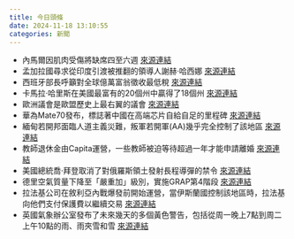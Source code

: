 ```yaml
---
title: 今日頭條
date: 2024-11-18 13:10:55
categories: 新聞            
---
```

- 內馬爾因肌肉受傷將缺席四至六週 [來源連結](https://www.theguardian.com/football/2024/nov/18/neymar-still-saudi-pro-league-invisible-man-after-latest-setback-al-hilal-brazil)
- 孟加拉國尋求從印度引渡被推翻的領導人謝赫·哈西娜 [來源連結](https://www.theguardian.com/world/2024/nov/18/bangladesh-seek-extradition-ousted-leader-sheikh-hasina-india)
- 西班牙部長呼籲對全球億萬富翁徵收最低稅 [來源連結](https://www.theguardian.com/news/2024/nov/18/be-brave-and-impose-minimum-tax-on-worlds-billionaires-urges-spanish-minister)
- 卡馬拉·哈里斯在美國最富有的20個州中贏得了18個州 [來源連結](https://www.theguardian.com/commentisfree/2024/nov/18/harris-biden-democratic-party)
- 歐洲議會是歐盟歷史上最右翼的議會 [來源連結](https://www.theguardian.com/commentisfree/2024/nov/18/european-union-right-wing-ursula-von-der-leyen-eu-commission-hard-right-parties)
- 華為Mate70發布，標誌著中國在高端芯片自給自足的里程碑 [來源連結](https://asiatimes.com/2024/11/huaweis-mate70-to-flex-high-end-chip-self-sufficiency/)
- 緬甸若開邦面臨人道主義災難，叛軍若開軍(AA)幾乎完全控制了該地區 [來源連結](https://asiatimes.com/2024/11/the-strangulation-of-myanmars-ravaged-rakhine-state/)
- 教師退休金由Capita運營，一些教師被迫等待超過一年才能申請離婚 [來源連結](https://www.theguardian.com/money/2024/nov/18/i-cant-get-divorced-because-of-my-pension-provider)
- 美國總統喬·拜登取消了對俄羅斯領土發射長程導彈的禁令 [來源連結](https://www.theguardian.com/world/2024/nov/18/ukraine-war-briefing-us-decision-on-long-range-missiles-will-spark-immediate-response-russian-lawmakers-say)
- 德里空氣質量下降至「嚴重加」級別，實施GRAP第4階段 [來源連結](https://www.thehindu.com/news/cities/Delhi/grap-iv-in-delhi-ncr-air-quality-index-delhi-pollution-restrictions-aqi/article68880772.ece)
- 拉法基公司在敘利亞內戰爆發前開始運營，當伊斯蘭國控制該地區時，拉法基向他們支付保護費以繼續交易 [來源連結](https://www.theguardian.com/news/audio/2024/nov/18/the-cement-company-that-paid-millions-to-isis-was-lafarge-complicit-in-crimes-against-humanity-podcast)
- 英國氣象辦公室發布了未來幾天的多個黃色警告，包括從周一晚上7點到周二上午10點的雨、雨夾雪和雪 [來源連結](https://www.theguardian.com/uk-news/2024/nov/18/uk-disruptive-snow-weather-warning-country)



